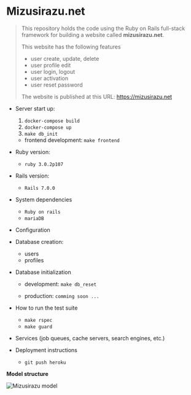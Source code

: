 # Mizusirazu.net

> This repository holds the code using the Ruby on Rails full-stack framework for building a website called **mizusirazu.net**.
>
> This website has the following features
>
> - user create, update, delete
> - user profile edit
> - user login, logout
> - user activation
> - user reset password
>
> The website is published at this URL: https://mizusirazu.net

- Server start up:
  1. `docker-compose build`
  2. `docker-compose up`
  3. `make db_init`
  -  frontend development: `make frontend`

- Ruby version:
  -  `ruby 3.0.2p107`

- Rails version:
  -  `Rails 7.0.0`

- System dependencies
  - `Ruby on rails`
  - `mariaDB`

- Configuration

- Database creation:
  - users
  - profiles

- Database initialization
  - development: `make db_reset`

  - production: `comming soon ...`

- How to run the test suite
  - `make rspec`
  - `make guard`

- Services (job queues, cache servers, search engines, etc.)

- Deployment instructions
  - `git push heroku`

**Model structure**

![Mizusirazu model](https://raw.githubusercontent.com/shinzanmono/mizusirazu.net/f7c21e15e0caaa0f371413dc1c84b73604f92006/doc/images/model-structure.drawio.svg)

